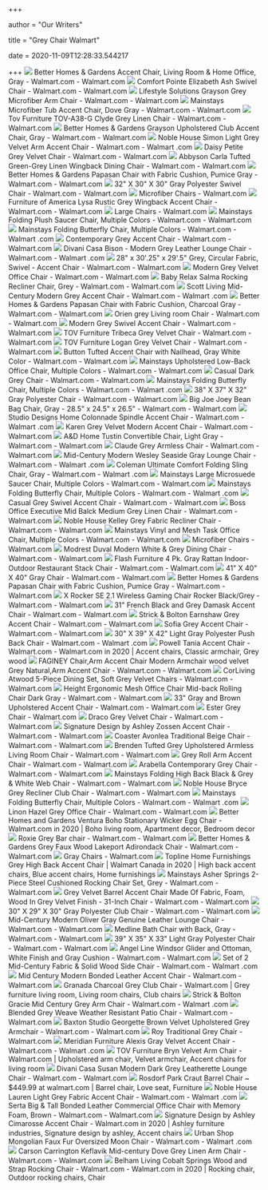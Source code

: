 +++
        
author = "Our Writers"
        
title = "Grey Chair Walmart"
        
date = 2020-11-09T12:28:33.544217
        
+++
[ ![](https://i5.walmartimages.com/asr/64d309bd-c626-4461-8d9d-0b63194daf80.fe75e920fef8c99fe529d99decc3d1ab.jpeg?odnWidth=612&odnHeight=612&odnBg=ffffff)](https://i5.walmartimages.com/asr/64d309bd-c626-4461-8d9d-0b63194daf80.fe75e920fef8c99fe529d99decc3d1ab.jpeg?odnWidth=612&odnHeight=612&odnBg=ffffff) Better Homes & Gardens Accent Chair, Living Room & Home Office, Gray -  Walmart.com - Walmart.com
[ ![](https://i5.walmartimages.com/asr/5746171f-8160-45fa-a9ef-8b0bc10a7c52_1.f87ff21372c75cae63c15733afb01b73.jpeg?odnWidth=612&odnHeight=612&odnBg=ffffff)](https://i5.walmartimages.com/asr/5746171f-8160-45fa-a9ef-8b0bc10a7c52_1.f87ff21372c75cae63c15733afb01b73.jpeg?odnWidth=612&odnHeight=612&odnBg=ffffff) Comfort Pointe Elizabeth Ash Swivel Chair - Walmart.com - Walmart.com
[ ![](https://i5.walmartimages.com/asr/1c75ee00-a1f0-41d9-aa79-2e87704e6156_1.230cc1f2454e587e6e3570d67f0ab30c.jpeg?odnWidth=450&odnHeight=450&odnBg=ffffff)](https://i5.walmartimages.com/asr/1c75ee00-a1f0-41d9-aa79-2e87704e6156_1.230cc1f2454e587e6e3570d67f0ab30c.jpeg?odnWidth=450&odnHeight=450&odnBg=ffffff) Lifestyle Solutions Grayson Grey Microfiber Arm Chair - Walmart.com -  Walmart.com
[ ![](https://i5.walmartimages.com/asr/7bfa9aee-1e3b-4a36-9bcf-b4c1d0caf717_1.c827a75822144c6e6c749375dd2c54d4.jpeg?odnWidth=612&odnHeight=612&odnBg=ffffff)](https://i5.walmartimages.com/asr/7bfa9aee-1e3b-4a36-9bcf-b4c1d0caf717_1.c827a75822144c6e6c749375dd2c54d4.jpeg?odnWidth=612&odnHeight=612&odnBg=ffffff) Mainstays Microfiber Tub Accent Chair, Dove Gray - Walmart.com - Walmart.com
[ ![](https://i5.walmartimages.com/asr/c301054a-fe50-4b54-8fe3-ea96344d4d42_1.acd5eeb86b88e68acc981983ec92fbdf.jpeg?odnWidth=612&odnHeight=612&odnBg=ffffff)](https://i5.walmartimages.com/asr/c301054a-fe50-4b54-8fe3-ea96344d4d42_1.acd5eeb86b88e68acc981983ec92fbdf.jpeg?odnWidth=612&odnHeight=612&odnBg=ffffff) Tov Furniture TOV-A38-G Clyde Grey Linen Chair - Walmart.com - Walmart.com
[ ![](https://i5.walmartimages.com/asr/6c2435ad-6696-404c-8a3e-bf3246ca45ca.0fbcc711d957467c4bb2083c7a583dba.jpeg)](https://i5.walmartimages.com/asr/6c2435ad-6696-404c-8a3e-bf3246ca45ca.0fbcc711d957467c4bb2083c7a583dba.jpeg) Better Homes & Gardens Grayson Upholstered Club Accent Chair, Gray - Walmart.com  - Walmart.com
[ ![](https://i5.walmartimages.com/asr/1a56b0af-2b00-4af1-a61f-29dbb3f3b200_1.5e81c20878ae9d5bf2433c03363566ad.jpeg?odnWidth=612&odnHeight=612&odnBg=ffffff)](https://i5.walmartimages.com/asr/1a56b0af-2b00-4af1-a61f-29dbb3f3b200_1.5e81c20878ae9d5bf2433c03363566ad.jpeg?odnWidth=612&odnHeight=612&odnBg=ffffff) Noble House Simon Light Grey Velvet Arm Accent Chair - Walmart.com - Walmart .com
[ ![](https://i5.walmartimages.com/asr/33b9675a-2188-47eb-a94d-6e9dc4e83423_1.bab77c834ba7585ac0523b5411d4b6f4.jpeg?odnWidth=612&odnHeight=612&odnBg=ffffff)](https://i5.walmartimages.com/asr/33b9675a-2188-47eb-a94d-6e9dc4e83423_1.bab77c834ba7585ac0523b5411d4b6f4.jpeg?odnWidth=612&odnHeight=612&odnBg=ffffff) Daisy Petite Grey Velvet Chair - Walmart.com - Walmart.com
[ ![](https://i5.walmartimages.com/asr/64834748-b838-4c73-970d-56aba6dc7cf0_1.65b744592b70428c456f8d5559dbe368.jpeg?odnWidth=612&odnHeight=612&odnBg=ffffff)](https://i5.walmartimages.com/asr/64834748-b838-4c73-970d-56aba6dc7cf0_1.65b744592b70428c456f8d5559dbe368.jpeg?odnWidth=612&odnHeight=612&odnBg=ffffff) Abbyson Carla Tufted Green-Grey Linen Wingback Dining Chair - Walmart.com -  Walmart.com
[ ![](https://i5.walmartimages.com/asr/4bab2143-c746-4df8-a0ba-a994acb60cfe_4.c4d5afcb9ad9011a15d78073616e6d3e.jpeg)](https://i5.walmartimages.com/asr/4bab2143-c746-4df8-a0ba-a994acb60cfe_4.c4d5afcb9ad9011a15d78073616e6d3e.jpeg) Better Homes & Gardens Papasan Chair with Fabric Cushion, Pumice Gray -  Walmart.com - Walmart.com
[ ![](https://i5.walmartimages.com/asr/6b237865-2065-44de-b4cc-e66bb7074d2a.ebad43ecc2e5a8bbff80722feff58273.jpeg?odnWidth=612&odnHeight=612&odnBg=ffffff)](https://i5.walmartimages.com/asr/6b237865-2065-44de-b4cc-e66bb7074d2a.ebad43ecc2e5a8bbff80722feff58273.jpeg?odnWidth=612&odnHeight=612&odnBg=ffffff) 32" X 30" X 30" Gray Polyester Swivel Chair - Walmart.com - Walmart.com
[ ![](https://i5.walmartimages.com/asr/515dc16c-7c1e-424b-9a2a-4b8b5c24fb74_1.2b8f5563b6d3bbe598e61315087ba895.jpeg)](https://i5.walmartimages.com/asr/515dc16c-7c1e-424b-9a2a-4b8b5c24fb74_1.2b8f5563b6d3bbe598e61315087ba895.jpeg) Microfiber Chairs - Walmart.com
[ ![](https://i5.walmartimages.com/asr/29956314-e8f5-4260-ad1b-f3c47f35467d.62f02f6aa4e8f9e8f03484ef44a63dfc.jpeg?odnWidth=612&odnHeight=612&odnBg=ffffff)](https://i5.walmartimages.com/asr/29956314-e8f5-4260-ad1b-f3c47f35467d.62f02f6aa4e8f9e8f03484ef44a63dfc.jpeg?odnWidth=612&odnHeight=612&odnBg=ffffff) Furniture of America Lysa Rustic Grey Wingback Accent Chair - Walmart.com -  Walmart.com
[ ![](https://i5.walmartimages.com/asr/4ebab350-5690-4989-a9d4-b45375a3b497_1.29bf1ab091795644e567ca96485d3535.jpeg)](https://i5.walmartimages.com/asr/4ebab350-5690-4989-a9d4-b45375a3b497_1.29bf1ab091795644e567ca96485d3535.jpeg) Large Chairs - Walmart.com
[ ![](https://i5.walmartimages.com/asr/46abfb74-f3c3-4e60-b4c4-ee198ac5cfd7_2.3f2f4797c3321a6dc07c8b6a3ec3e5dc.jpeg)](https://i5.walmartimages.com/asr/46abfb74-f3c3-4e60-b4c4-ee198ac5cfd7_2.3f2f4797c3321a6dc07c8b6a3ec3e5dc.jpeg) Mainstays Folding Plush Saucer Chair, Multiple Colors - Walmart.com -  Walmart.com
[ ![](https://i5.walmartimages.com/asr/e71514f2-e250-4027-94c5-f8159cfa0477_1.e29588b8edc7f302db76f92b7fee4abe.jpeg)](https://i5.walmartimages.com/asr/e71514f2-e250-4027-94c5-f8159cfa0477_1.e29588b8edc7f302db76f92b7fee4abe.jpeg) Mainstays Folding Butterfly Chair, Multiple Colors - Walmart.com - Walmart .com
[ ![](https://i5.walmartimages.com/asr/67930fff-75bd-4498-bfe9-3ec7329c0995_1.19c4841d78415a1cf0efaa5e7646c915.jpeg?odnWidth=612&odnHeight=612&odnBg=ffffff)](https://i5.walmartimages.com/asr/67930fff-75bd-4498-bfe9-3ec7329c0995_1.19c4841d78415a1cf0efaa5e7646c915.jpeg?odnWidth=612&odnHeight=612&odnBg=ffffff) Contemporary Grey Accent Chair - Walmart.com - Walmart.com
[ ![](https://i5.walmartimages.com/asr/998b8d65-d349-48de-8c1d-11c78f061bb8.6022c1e0390550bb47879816e140e3f0.jpeg?odnWidth=612&odnHeight=612&odnBg=ffffff)](https://i5.walmartimages.com/asr/998b8d65-d349-48de-8c1d-11c78f061bb8.6022c1e0390550bb47879816e140e3f0.jpeg?odnWidth=612&odnHeight=612&odnBg=ffffff) Divani Casa Bison - Modern Grey Leather Lounge Chair - Walmart.com - Walmart .com
[ ![](https://i5.walmartimages.com/asr/88b65a7d-7fbc-4a6a-ab49-fc1e4e0ce941.57d1808bb01dfdb64664de6511b2f296.jpeg?odnWidth=612&odnHeight=612&odnBg=ffffff)](https://i5.walmartimages.com/asr/88b65a7d-7fbc-4a6a-ab49-fc1e4e0ce941.57d1808bb01dfdb64664de6511b2f296.jpeg?odnWidth=612&odnHeight=612&odnBg=ffffff) 28" x 30'.25" x 29'.5" Grey, Circular Fabric, Swivel - Accent Chair -  Walmart.com - Walmart.com
[ ![](https://i5.walmartimages.com/asr/0310dbce-555b-49f6-917a-cc69c559a5ff_1.8be1de65d41a1c94062a2c55c86f3970.jpeg?odnWidth=612&odnHeight=612&odnBg=ffffff)](https://i5.walmartimages.com/asr/0310dbce-555b-49f6-917a-cc69c559a5ff_1.8be1de65d41a1c94062a2c55c86f3970.jpeg?odnWidth=612&odnHeight=612&odnBg=ffffff) Modern Grey Velvet Office Chair - Walmart.com - Walmart.com
[ ![](https://i5.walmartimages.com/asr/08d6bcd2-ac71-4a8f-9358-859f74eea286_1.821271d3ae5005fa92a20072e57c0efa.jpeg?odnWidth=612&odnHeight=612&odnBg=ffffff)](https://i5.walmartimages.com/asr/08d6bcd2-ac71-4a8f-9358-859f74eea286_1.821271d3ae5005fa92a20072e57c0efa.jpeg?odnWidth=612&odnHeight=612&odnBg=ffffff) Baby Relax Salma Rocking Recliner Chair, Grey - Walmart.com - Walmart.com
[ ![](https://i5.walmartimages.com/asr/8ba8a61d-9fcf-4fce-b851-0ca3d555f73c_1.fc8156e672089d72f4f9f9d568c60ce9.jpeg?odnWidth=612&odnHeight=612&odnBg=ffffff)](https://i5.walmartimages.com/asr/8ba8a61d-9fcf-4fce-b851-0ca3d555f73c_1.fc8156e672089d72f4f9f9d568c60ce9.jpeg?odnWidth=612&odnHeight=612&odnBg=ffffff) Scott Living Mid-Century Modern Grey Accent Chair - Walmart.com - Walmart .com
[ ![](https://i5.walmartimages.com/asr/2f2cc628-ba4f-44bf-9258-5d94720aabc7_4.61672f68d5539cf08335cba5366e4208.jpeg)](https://i5.walmartimages.com/asr/2f2cc628-ba4f-44bf-9258-5d94720aabc7_4.61672f68d5539cf08335cba5366e4208.jpeg) Better Homes & Gardens Papasan Chair with Fabric Cushion, Charcoal Gray -  Walmart.com - Walmart.com
[ ![](https://i5.walmartimages.com/asr/90d4d879-d4a0-4e29-b22e-b89c69bb6834_1.c3ffe29c233fcecf77d60199a76103fc.jpeg?odnWidth=612&odnHeight=612&odnBg=ffffff)](https://i5.walmartimages.com/asr/90d4d879-d4a0-4e29-b22e-b89c69bb6834_1.c3ffe29c233fcecf77d60199a76103fc.jpeg?odnWidth=612&odnHeight=612&odnBg=ffffff) Orien grey Living room Chair - Walmart.com - Walmart.com
[ ![](https://i5.walmartimages.com/asr/75ebbe29-2a14-482a-8f04-21b690e30699_1.4dc4ff3274a6a825d020819aa09a9a32.jpeg?odnWidth=612&odnHeight=612&odnBg=ffffff)](https://i5.walmartimages.com/asr/75ebbe29-2a14-482a-8f04-21b690e30699_1.4dc4ff3274a6a825d020819aa09a9a32.jpeg?odnWidth=612&odnHeight=612&odnBg=ffffff) Modern Grey Swivel Accent Chair - Walmart.com - Walmart.com
[ ![](https://i5.walmartimages.com/asr/cd66794a-542f-4af5-b17f-85d8f49bb3ef_1.d94d1fcb667766407f3de5704121e4b1.jpeg?odnWidth=612&odnHeight=612&odnBg=ffffff)](https://i5.walmartimages.com/asr/cd66794a-542f-4af5-b17f-85d8f49bb3ef_1.d94d1fcb667766407f3de5704121e4b1.jpeg?odnWidth=612&odnHeight=612&odnBg=ffffff) TOV Furniture Tribeca Grey Velvet Chair - Walmart.com - Walmart.com
[ ![](https://i5.walmartimages.com/asr/44be1d84-9704-42bb-987c-3605c7e328a3_1.615d6bd58ec49da1af24e74546614acd.jpeg?odnWidth=612&odnHeight=612&odnBg=ffffff)](https://i5.walmartimages.com/asr/44be1d84-9704-42bb-987c-3605c7e328a3_1.615d6bd58ec49da1af24e74546614acd.jpeg?odnWidth=612&odnHeight=612&odnBg=ffffff) TOV Furniture Logan Grey Velvet Chair - Walmart.com - Walmart.com
[ ![](https://i5.walmartimages.com/asr/c4f4f02e-9c1c-4ec4-b848-6432b9fcd50e_2.13f390dc0cfc6ec1d878f046a2c46c9a.jpeg?odnWidth=612&odnHeight=612&odnBg=ffffff)](https://i5.walmartimages.com/asr/c4f4f02e-9c1c-4ec4-b848-6432b9fcd50e_2.13f390dc0cfc6ec1d878f046a2c46c9a.jpeg?odnWidth=612&odnHeight=612&odnBg=ffffff) Button Tufted Accent Chair with Nailhead, Gray White Color - Walmart.com -  Walmart.com
[ ![](https://i5.walmartimages.com/asr/daa0f5f6-5f24-48f0-98ad-a953da1984c2_1.bba99a0e114fe25cf2d96b86e539a7dc.jpeg)](https://i5.walmartimages.com/asr/daa0f5f6-5f24-48f0-98ad-a953da1984c2_1.bba99a0e114fe25cf2d96b86e539a7dc.jpeg) Mainstays Upholstered Low-Back Office Chair, Multiple Colors - Walmart.com  - Walmart.com
[ ![](https://i5.walmartimages.com/asr/a95d5a02-a8c4-48c7-b511-0a8b59c51b35_1.671a2d8ba8ffb8126250ece83ec289a7.jpeg?odnWidth=612&odnHeight=612&odnBg=ffffff)](https://i5.walmartimages.com/asr/a95d5a02-a8c4-48c7-b511-0a8b59c51b35_1.671a2d8ba8ffb8126250ece83ec289a7.jpeg?odnWidth=612&odnHeight=612&odnBg=ffffff) Casual Dark Grey Chair - Walmart.com - Walmart.com
[ ![](https://i5.walmartimages.com/asr/4157c4a3-f100-4c28-825f-5df55f690bf1_2.78892afc86b5e7cb1918c39703f575db.jpeg)](https://i5.walmartimages.com/asr/4157c4a3-f100-4c28-825f-5df55f690bf1_2.78892afc86b5e7cb1918c39703f575db.jpeg) Mainstays Folding Butterfly Chair, Multiple Colors - Walmart.com - Walmart .com
[ ![](https://i5.walmartimages.com/asr/7f466717-922f-43ce-afaa-806375a5c295.6efd901cae67efb7ca0d33688f29348b.jpeg?odnWidth=612&odnHeight=612&odnBg=ffffff)](https://i5.walmartimages.com/asr/7f466717-922f-43ce-afaa-806375a5c295.6efd901cae67efb7ca0d33688f29348b.jpeg?odnWidth=612&odnHeight=612&odnBg=ffffff) 38" X 37" X 32" Gray Polyester Chair - Walmart.com - Walmart.com
[ ![](https://i5.walmartimages.com/asr/ada7d63e-508c-49f5-b9ec-a617293bf21c_2.b679b47c33bf6afbeaae2147b270beb5.jpeg?odnWidth=612&odnHeight=612&odnBg=ffffff)](https://i5.walmartimages.com/asr/ada7d63e-508c-49f5-b9ec-a617293bf21c_2.b679b47c33bf6afbeaae2147b270beb5.jpeg?odnWidth=612&odnHeight=612&odnBg=ffffff) Big Joe Joey Bean Bag Chair, Gray - 28.5" x 24.5" x 26.5" - Walmart.com -  Walmart.com
[ ![](https://i5.walmartimages.com/asr/75bd5a76-1470-437a-acf1-ca8ab2299b77_1.07d865c7d044f52a242227c0080c7b33.jpeg?odnWidth=612&odnHeight=612&odnBg=ffffff)](https://i5.walmartimages.com/asr/75bd5a76-1470-437a-acf1-ca8ab2299b77_1.07d865c7d044f52a242227c0080c7b33.jpeg?odnWidth=612&odnHeight=612&odnBg=ffffff) Studio Designs Home Colonnade Spindle Accent Chair - Walmart.com - Walmart .com
[ ![](https://i5.walmartimages.com/asr/02c2739f-8dab-433b-ad18-0f793af85f96.5cdb1a8eb10de28ad8ee8933f7d1e36a.jpeg?odnWidth=612&odnHeight=612&odnBg=ffffff)](https://i5.walmartimages.com/asr/02c2739f-8dab-433b-ad18-0f793af85f96.5cdb1a8eb10de28ad8ee8933f7d1e36a.jpeg?odnWidth=612&odnHeight=612&odnBg=ffffff) Karen Grey Velvet Modern Accent Chair - Walmart.com - Walmart.com
[ ![](https://i5.walmartimages.com/asr/652a73d0-d0fb-4403-9072-0f4ba6a0fb53_2.000aa0bd21a693c877d07397c2dcc2b6.jpeg)](https://i5.walmartimages.com/asr/652a73d0-d0fb-4403-9072-0f4ba6a0fb53_2.000aa0bd21a693c877d07397c2dcc2b6.jpeg) A&D Home Tustin Convertible Chair, Light Gray - Walmart.com - Walmart.com
[ ![](https://i5.walmartimages.com/asr/9258601d-6d26-4751-aa5a-dcc92e5285b3.bac533e267b23bd3683a271d2f8e1f95.jpeg?odnWidth=612&odnHeight=612&odnBg=ffffff)](https://i5.walmartimages.com/asr/9258601d-6d26-4751-aa5a-dcc92e5285b3.bac533e267b23bd3683a271d2f8e1f95.jpeg?odnWidth=612&odnHeight=612&odnBg=ffffff) Claude Grey Armless Chair - Walmart.com - Walmart.com
[ ![](https://i5.walmartimages.com/asr/486f57cf-193b-4063-a541-cfec0bd31f5e_1.7742b5427083ef10f118a04888d1cf8c.jpeg?odnWidth=612&odnHeight=612&odnBg=ffffff)](https://i5.walmartimages.com/asr/486f57cf-193b-4063-a541-cfec0bd31f5e_1.7742b5427083ef10f118a04888d1cf8c.jpeg?odnWidth=612&odnHeight=612&odnBg=ffffff) Mid-Century Modern Wesley Seaside Gray Lounge Chair - Walmart.com - Walmart .com
[ ![](https://i5.walmartimages.com/asr/0b1c9643-c154-4501-950e-3797a33f235c_1.0f9b90421344fb80fa149d7daf9fc2d6.jpeg?odnWidth=612&odnHeight=612&odnBg=ffffff)](https://i5.walmartimages.com/asr/0b1c9643-c154-4501-950e-3797a33f235c_1.0f9b90421344fb80fa149d7daf9fc2d6.jpeg?odnWidth=612&odnHeight=612&odnBg=ffffff) Coleman Ultimate Comfort Folding Sling Chair, Gray - Walmart.com - Walmart .com
[ ![](https://i5.walmartimages.com/asr/f4ab56e7-8bce-4b53-965c-8366f9e1ff78_1.dfb771083f3055717b5a87cc67b00417.jpeg)](https://i5.walmartimages.com/asr/f4ab56e7-8bce-4b53-965c-8366f9e1ff78_1.dfb771083f3055717b5a87cc67b00417.jpeg) Mainstays Large Microsuede Saucer Chair, Multiple Colors - Walmart.com -  Walmart.com
[ ![](https://i5.walmartimages.com/asr/4a22be60-15d5-4aae-9fe4-bb23151057d7_1.d3c404f4c8bcd4e4953158d08d0ae67e.jpeg?odnWidth=612&odnHeight=612&odnBg=ffffff)](https://i5.walmartimages.com/asr/4a22be60-15d5-4aae-9fe4-bb23151057d7_1.d3c404f4c8bcd4e4953158d08d0ae67e.jpeg?odnWidth=612&odnHeight=612&odnBg=ffffff) Mainstays Folding Butterfly Chair, Multiple Colors - Walmart.com - Walmart .com
[ ![](https://i5.walmartimages.com/asr/e2178112-e3e6-4cde-8b86-e7002da5e098_1.78750e4dcd9852b63d7c9fc1763ef072.jpeg?odnWidth=612&odnHeight=612&odnBg=ffffff)](https://i5.walmartimages.com/asr/e2178112-e3e6-4cde-8b86-e7002da5e098_1.78750e4dcd9852b63d7c9fc1763ef072.jpeg?odnWidth=612&odnHeight=612&odnBg=ffffff) Casual Grey Swivel Accent Chair - Walmart.com - Walmart.com
[ ![](https://i5.walmartimages.com/asr/fe6a7bbb-e6dc-46d5-a9fa-010d3e1baf22.c80d4262e2ad7d66dfceb711c507c656.jpeg?odnWidth=612&odnHeight=612&odnBg=ffffff)](https://i5.walmartimages.com/asr/fe6a7bbb-e6dc-46d5-a9fa-010d3e1baf22.c80d4262e2ad7d66dfceb711c507c656.jpeg?odnWidth=612&odnHeight=612&odnBg=ffffff) Boss Office Executive Mid Balck Medium Grey Linen Chair - Walmart.com -  Walmart.com
[ ![](https://i5.walmartimages.com/asr/35b8042e-e3f4-4ee0-a55e-7e56f9be860d_1.408fe0846b68f787b3cf41cc1abdb065.jpeg?odnWidth=612&odnHeight=612&odnBg=ffffff)](https://i5.walmartimages.com/asr/35b8042e-e3f4-4ee0-a55e-7e56f9be860d_1.408fe0846b68f787b3cf41cc1abdb065.jpeg?odnWidth=612&odnHeight=612&odnBg=ffffff) Noble House Kelley Grey Fabric Recliner Chair - Walmart.com - Walmart.com
[ ![](https://i5.walmartimages.com/asr/83cb49c2-9889-4903-bb04-45ed8cda7e9b_1.bfb1079ee660f4a5cc8ea67fb61a194f.jpeg)](https://i5.walmartimages.com/asr/83cb49c2-9889-4903-bb04-45ed8cda7e9b_1.bfb1079ee660f4a5cc8ea67fb61a194f.jpeg) Mainstays Vinyl and Mesh Task Office Chair, Multiple Colors - Walmart.com -  Walmart.com
[ ![](https://i5.walmartimages.com/asr/2714a8db-7417-464c-a620-46e7d1f055b5_1.935c760efe7cf336d9b50f8ce9577022.jpeg)](https://i5.walmartimages.com/asr/2714a8db-7417-464c-a620-46e7d1f055b5_1.935c760efe7cf336d9b50f8ce9577022.jpeg) Microfiber Chairs - Walmart.com
[ ![](https://i5.walmartimages.com/asr/5d363fce-4ddc-41b7-bae9-f678c2470e58_1.119bc9841e250281684689dce07f6bdb.jpeg?odnWidth=612&odnHeight=612&odnBg=ffffff)](https://i5.walmartimages.com/asr/5d363fce-4ddc-41b7-bae9-f678c2470e58_1.119bc9841e250281684689dce07f6bdb.jpeg?odnWidth=612&odnHeight=612&odnBg=ffffff) Modrest Duval Modern White & Grey Dining Chair - Walmart.com - Walmart.com
[ ![](https://i5.walmartimages.com/asr/7e063f1d-b21c-49e8-93c7-da9d8c7b84fc.736927361ccd3209f2f65ae095dc7117.jpeg?odnWidth=612&odnHeight=612&odnBg=ffffff)](https://i5.walmartimages.com/asr/7e063f1d-b21c-49e8-93c7-da9d8c7b84fc.736927361ccd3209f2f65ae095dc7117.jpeg?odnWidth=612&odnHeight=612&odnBg=ffffff) Flash Furniture 4 Pk. Gray Rattan Indoor-Outdoor Restaurant Stack Chair -  Walmart.com - Walmart.com
[ ![](https://i5.walmartimages.com/asr/93f6c57b-710e-4da9-bf80-d1ae36513128.9f1545c75d170342440841179c4ea9ae.jpeg?odnWidth=612&odnHeight=612&odnBg=ffffff)](https://i5.walmartimages.com/asr/93f6c57b-710e-4da9-bf80-d1ae36513128.9f1545c75d170342440841179c4ea9ae.jpeg?odnWidth=612&odnHeight=612&odnBg=ffffff) 41" X 40" X 40" Gray Chair - Walmart.com - Walmart.com
[ ![](https://i5.walmartimages.com/asr/08e252bc-b489-49e4-acda-c263a1aee8ab_2.9dc6de062d01f1cd0002946f1e2edf8a.jpeg)](https://i5.walmartimages.com/asr/08e252bc-b489-49e4-acda-c263a1aee8ab_2.9dc6de062d01f1cd0002946f1e2edf8a.jpeg) Better Homes & Gardens Papasan Chair with Fabric Cushion, Pumice Gray -  Walmart.com - Walmart.com
[ ![](https://i5.walmartimages.com/asr/40ed09d6-63b8-4d0c-9e65-947a9f0c65e2_2.a2c5930415c6e9b5e0487c22bf737369.jpeg)](https://i5.walmartimages.com/asr/40ed09d6-63b8-4d0c-9e65-947a9f0c65e2_2.a2c5930415c6e9b5e0487c22bf737369.jpeg) X Rocker SE 2.1 Wireless Gaming Chair Rocker Black/Grey - Walmart.com -  Walmart.com
[ ![](https://i5.walmartimages.com/asr/df8609dd-912e-43de-9e65-a4e9b104e752_1.5f562c76f9464a0b8e84542a5436f696.jpeg?odnWidth=612&odnHeight=612&odnBg=ffffff)](https://i5.walmartimages.com/asr/df8609dd-912e-43de-9e65-a4e9b104e752_1.5f562c76f9464a0b8e84542a5436f696.jpeg?odnWidth=612&odnHeight=612&odnBg=ffffff) 31" French Black and Grey Damask Accent Chair - Walmart.com - Walmart.com
[ ![](https://i5.walmartimages.com/asr/8fb98541-9c15-4cbb-860f-dc576851489a_1.a3a290e601551d8812d5824c34c40bba.jpeg?odnWidth=612&odnHeight=612&odnBg=ffffff)](https://i5.walmartimages.com/asr/8fb98541-9c15-4cbb-860f-dc576851489a_1.a3a290e601551d8812d5824c34c40bba.jpeg?odnWidth=612&odnHeight=612&odnBg=ffffff) Strick & Bolton Earnshaw Grey Accent Chair - Walmart.com - Walmart.com
[ ![](https://i5.walmartimages.com/asr/e2d91e2a-48b0-44e1-b50d-70b9324573c8_1.fdb6f2d27a52b14baa07201c802e1f99.jpeg?odnWidth=612&odnHeight=612&odnBg=ffffff)](https://i5.walmartimages.com/asr/e2d91e2a-48b0-44e1-b50d-70b9324573c8_1.fdb6f2d27a52b14baa07201c802e1f99.jpeg?odnWidth=612&odnHeight=612&odnBg=ffffff) Sofia Grey Accent Chair - Walmart.com - Walmart.com
[ ![](https://i5.walmartimages.com/asr/661e5ab2-35b1-4089-8450-9ac25649ac21.dbaa20ad4438bebdbd427307c75784a6.jpeg?odnWidth=612&odnHeight=612&odnBg=ffffff)](https://i5.walmartimages.com/asr/661e5ab2-35b1-4089-8450-9ac25649ac21.dbaa20ad4438bebdbd427307c75784a6.jpeg?odnWidth=612&odnHeight=612&odnBg=ffffff) 30" X 39" X 42" Light Gray Polyester Push Back Chair - Walmart.com - Walmart .com
[ ![](https://i.pinimg.com/originals/72/33/df/7233dfc11721f94916d87495453131b3.jpg)](https://i.pinimg.com/originals/72/33/df/7233dfc11721f94916d87495453131b3.jpg) Powell Tania Accent Chair - Walmart.com - Walmart.com in 2020 | Accent  chairs, Classic armchair, Grey wood
[ ![](https://i5.walmartimages.com/asr/9d84c04e-8bd4-4801-b6e5-f8218e23c516_1.de18caf7e55949ea5b810ab3cb302b67.jpeg?odnWidth=612&odnHeight=612&odnBg=ffffff)](https://i5.walmartimages.com/asr/9d84c04e-8bd4-4801-b6e5-f8218e23c516_1.de18caf7e55949ea5b810ab3cb302b67.jpeg?odnWidth=612&odnHeight=612&odnBg=ffffff) FAGINEY Chair,Arm Accent Chair Modern Armchair wood velvet Grey Natural,Arm  Accent Chair - Walmart.com - Walmart.com
[ ![](https://i5.walmartimages.com/asr/1daba866-998e-4ee5-a19e-13e6f009406c_1.2e442dd80ebbfa8070faa4c5b824e770.jpeg?odnWidth=612&odnHeight=612&odnBg=ffffff)](https://i5.walmartimages.com/asr/1daba866-998e-4ee5-a19e-13e6f009406c_1.2e442dd80ebbfa8070faa4c5b824e770.jpeg?odnWidth=612&odnHeight=612&odnBg=ffffff) CorLiving Atwood 5-Piece Dining Set, Soft Grey Velvet Chairs - Walmart.com  - Walmart.com
[ ![](https://i5.walmartimages.com/asr/568f0ab2-fc01-4e82-9aab-27a7425008e3.5a8cf1727652ed65e3e3745d4bc0622f.jpeg?odnWidth=612&odnHeight=612&odnBg=ffffff)](https://i5.walmartimages.com/asr/568f0ab2-fc01-4e82-9aab-27a7425008e3.5a8cf1727652ed65e3e3745d4bc0622f.jpeg?odnWidth=612&odnHeight=612&odnBg=ffffff) Height Ergonomic Mesh Office Chair Mid-back Rolling Chair Dark Gray -  Walmart.com - Walmart.com
[ ![](https://i5.walmartimages.com/asr/139c1db4-83ad-4a22-b3e9-aab03df43374.753072e34543b9c14d63b01404a0b3b5.jpeg?odnWidth=612&odnHeight=612&odnBg=ffffff)](https://i5.walmartimages.com/asr/139c1db4-83ad-4a22-b3e9-aab03df43374.753072e34543b9c14d63b01404a0b3b5.jpeg?odnWidth=612&odnHeight=612&odnBg=ffffff) 33" Gray and Brown Upholstered Accent Chair - Walmart.com - Walmart.com
[ ![](https://i5.walmartimages.com/asr/d1351a1d-46ec-429f-8b30-0e3ce24c437e_1.8958b9bf72ca8ad856d0a037ce103beb.jpeg?odnWidth=450&odnHeight=450&odnBg=ffffff)](https://i5.walmartimages.com/asr/d1351a1d-46ec-429f-8b30-0e3ce24c437e_1.8958b9bf72ca8ad856d0a037ce103beb.jpeg?odnWidth=450&odnHeight=450&odnBg=ffffff) Ester Grey Chair - Walmart.com
[ ![](https://i5.walmartimages.com/asr/440ce42e-8087-480b-8823-3508923eaf8e_1.40c3d63b8916791abdeca182f1f08e52.jpeg?odnWidth=612&odnHeight=612&odnBg=ffffff)](https://i5.walmartimages.com/asr/440ce42e-8087-480b-8823-3508923eaf8e_1.40c3d63b8916791abdeca182f1f08e52.jpeg?odnWidth=612&odnHeight=612&odnBg=ffffff) Draco Grey Velvet Chair - Walmart.com - Walmart.com
[ ![](https://i5.walmartimages.com/asr/a19db06f-9443-47bb-95f3-1e23bacf2bb8_1.0bbb9de7b88e1c473db6f27f2caf45f0.jpeg?odnWidth=612&odnHeight=612&odnBg=ffffff)](https://i5.walmartimages.com/asr/a19db06f-9443-47bb-95f3-1e23bacf2bb8_1.0bbb9de7b88e1c473db6f27f2caf45f0.jpeg?odnWidth=612&odnHeight=612&odnBg=ffffff) Signature Design by Ashley Zossen Accent Chair - Walmart.com - Walmart.com
[ ![](https://i5.walmartimages.com/asr/a5db4ce8-6b54-4890-a49a-fe2d0d0e74ba_1.81a3aee773bb9a277b4992eec737a346.jpeg?odnWidth=612&odnHeight=612&odnBg=ffffff)](https://i5.walmartimages.com/asr/a5db4ce8-6b54-4890-a49a-fe2d0d0e74ba_1.81a3aee773bb9a277b4992eec737a346.jpeg?odnWidth=612&odnHeight=612&odnBg=ffffff) Coaster Avonlea Traditional Beige Chair - Walmart.com - Walmart.com
[ ![](https://i5.walmartimages.com/asr/158961ac-b578-4dad-b1df-684264d045a7_1.7960c67bc54c461fa5d4eb8bed43874b.jpeg?odnWidth=612&odnHeight=612&odnBg=ffffff)](https://i5.walmartimages.com/asr/158961ac-b578-4dad-b1df-684264d045a7_1.7960c67bc54c461fa5d4eb8bed43874b.jpeg?odnWidth=612&odnHeight=612&odnBg=ffffff) Brenden Tufted Grey Upholstered Armless Living Room Chair - Walmart.com -  Walmart.com
[ ![](https://i5.walmartimages.com/asr/50055ed5-6d84-4db9-a9fb-9b61b4e9542e_2.9eece2ff9f500ab4717d12afe2fb78e5.jpeg?odnWidth=612&odnHeight=612&odnBg=ffffff)](https://i5.walmartimages.com/asr/50055ed5-6d84-4db9-a9fb-9b61b4e9542e_2.9eece2ff9f500ab4717d12afe2fb78e5.jpeg?odnWidth=612&odnHeight=612&odnBg=ffffff) Grey Roll Arm Accent Chair - Walmart.com - Walmart.com
[ ![](https://i5.walmartimages.com/asr/f86f5e54-cb2e-47dc-a12f-20879c342c4c_1.3e1c3b8e85d456d5992996af0fbea921.jpeg?odnWidth=612&odnHeight=612&odnBg=ffffff)](https://i5.walmartimages.com/asr/f86f5e54-cb2e-47dc-a12f-20879c342c4c_1.3e1c3b8e85d456d5992996af0fbea921.jpeg?odnWidth=612&odnHeight=612&odnBg=ffffff) Arabella Contemporary Grey Chair - Walmart.com - Walmart.com
[ ![](https://i5.walmartimages.com/asr/57228d1b-effc-464e-bb05-ca2f90e6a1fb_1.5cf0637a817c736c3c02e57bacb77fb2.jpeg?odnWidth=612&odnHeight=612&odnBg=ffffff)](https://i5.walmartimages.com/asr/57228d1b-effc-464e-bb05-ca2f90e6a1fb_1.5cf0637a817c736c3c02e57bacb77fb2.jpeg?odnWidth=612&odnHeight=612&odnBg=ffffff) Mainstays Folding High Back Black & Grey & White Web Chair - Walmart.com -  Walmart.com
[ ![](https://i5.walmartimages.com/asr/784c98a4-9cc0-45dd-b3f3-49436c52225b_1.3c2847ca478d72474babe646aaa9a0db.jpeg?odnWidth=612&odnHeight=612&odnBg=ffffff)](https://i5.walmartimages.com/asr/784c98a4-9cc0-45dd-b3f3-49436c52225b_1.3c2847ca478d72474babe646aaa9a0db.jpeg?odnWidth=612&odnHeight=612&odnBg=ffffff) Noble House Bryce Grey Recliner Club Chair - Walmart.com - Walmart.com
[ ![](https://i5.walmartimages.com/asr/d6fcf288-cc29-41f8-b872-cd74cc42cb9a_1.cd40ffa4443ee8a86c215ca567359648.jpeg)](https://i5.walmartimages.com/asr/d6fcf288-cc29-41f8-b872-cd74cc42cb9a_1.cd40ffa4443ee8a86c215ca567359648.jpeg) Mainstays Folding Butterfly Chair, Multiple Colors - Walmart.com - Walmart .com
[ ![](https://i5.walmartimages.com/asr/45e74741-3906-415b-9b87-4f22d9f4f313_1.2fbbc67b08a4aab7cf280a464398d44c.jpeg?odnWidth=612&odnHeight=612&odnBg=ffffff)](https://i5.walmartimages.com/asr/45e74741-3906-415b-9b87-4f22d9f4f313_1.2fbbc67b08a4aab7cf280a464398d44c.jpeg?odnWidth=612&odnHeight=612&odnBg=ffffff) Linon Hazel Grey Office Chair - Walmart.com - Walmart.com
[ ![](https://i.pinimg.com/736x/41/78/92/417892226a63b1acdd36cffecb29c4ef.jpg)](https://i.pinimg.com/736x/41/78/92/417892226a63b1acdd36cffecb29c4ef.jpg) Better Homes and Gardens Ventura Boho Stationary Wicker Egg Chair - Walmart.com  in 2020 | Boho living room, Apartment decor, Bedroom decor
[ ![](https://i5.walmartimages.com/asr/e3d9d90f-ce30-47f9-ad81-5e4b73958c97_1.b5908e1ba36196968a26d22c23a9320f.jpeg?odnWidth=612&odnHeight=612&odnBg=ffffff)](https://i5.walmartimages.com/asr/e3d9d90f-ce30-47f9-ad81-5e4b73958c97_1.b5908e1ba36196968a26d22c23a9320f.jpeg?odnWidth=612&odnHeight=612&odnBg=ffffff) Roxie Grey Bar chair - Walmart.com - Walmart.com
[ ![](https://i5.walmartimages.com/asr/68f540ad-b5ca-4863-8ca6-bf49b03c1950_3.ff1a4ad7c70c0eeb127ea68c25c3c2bf.jpeg?odnWidth=612&odnHeight=612&odnBg=ffffff)](https://i5.walmartimages.com/asr/68f540ad-b5ca-4863-8ca6-bf49b03c1950_3.ff1a4ad7c70c0eeb127ea68c25c3c2bf.jpeg?odnWidth=612&odnHeight=612&odnBg=ffffff) Better Homes & Gardens Grey Faux Wood Lakeport Adirondack Chair - Walmart.com  - Walmart.com
[ ![](https://i5.walmartimages.com/asr/6eebf107-09a7-4fb7-8f79-f82956306ec4_2.97be6e3ff29975597da4f652d467d706.jpeg?odnHeight=200&odnWidth=200&odnBg=ffffff)](https://i5.walmartimages.com/asr/6eebf107-09a7-4fb7-8f79-f82956306ec4_2.97be6e3ff29975597da4f652d467d706.jpeg?odnHeight=200&odnWidth=200&odnBg=ffffff) Gray Chairs - Walmart.com
[ ![](https://i.pinimg.com/474x/c6/6b/da/c66bdad706cc1323aa2c9e17c6eab147.jpg)](https://i.pinimg.com/474x/c6/6b/da/c66bdad706cc1323aa2c9e17c6eab147.jpg) Topline Home Furnishings Grey High Back Accent Chair | Walmart Canada in  2020 | High back accent chairs, Blue accent chairs, Home furnishings
[ ![](https://i5.walmartimages.com/asr/f1a40f20-91ab-4e67-8174-14b56cba20a4_1.42e0d28b68a86dbf813cc02eea14bb84.jpeg?odnWidth=612&odnHeight=612&odnBg=ffffff)](https://i5.walmartimages.com/asr/f1a40f20-91ab-4e67-8174-14b56cba20a4_1.42e0d28b68a86dbf813cc02eea14bb84.jpeg?odnWidth=612&odnHeight=612&odnBg=ffffff) Mainstays Asher Springs 2-Piece Steel Cushioned Rocking Chair Set, Grey -  Walmart.com - Walmart.com
[ ![](https://i5.walmartimages.com/asr/0d3b6659-21f9-4c34-8e02-820628226068.42825759f5e0a5d20d0ea95228754906.jpeg?odnWidth=612&odnHeight=612&odnBg=ffffff)](https://i5.walmartimages.com/asr/0d3b6659-21f9-4c34-8e02-820628226068.42825759f5e0a5d20d0ea95228754906.jpeg?odnWidth=612&odnHeight=612&odnBg=ffffff) Grey Velvet Barrel Accent Chair Made Of Fabric, Foam, Wood In Grey Velvet  Finish - 31-Inch Chair - Walmart.com - Walmart.com
[ ![](https://i5.walmartimages.com/asr/f752f301-14e6-461b-a2b7-a75ae9ef9e5f.97d30dbecb2e4214fab55098fc98c616.jpeg?odnWidth=612&odnHeight=612&odnBg=ffffff)](https://i5.walmartimages.com/asr/f752f301-14e6-461b-a2b7-a75ae9ef9e5f.97d30dbecb2e4214fab55098fc98c616.jpeg?odnWidth=612&odnHeight=612&odnBg=ffffff) 30" X 29" X 30" Gray Polyester Club Chair - Walmart.com - Walmart.com
[ ![](https://i5.walmartimages.com/asr/7c71eb80-7019-4e69-b76e-c0d470ac3e09_1.a3dceaa717804f4580310275572ea003.jpeg?odnWidth=612&odnHeight=612&odnBg=ffffff)](https://i5.walmartimages.com/asr/7c71eb80-7019-4e69-b76e-c0d470ac3e09_1.a3dceaa717804f4580310275572ea003.jpeg?odnWidth=612&odnHeight=612&odnBg=ffffff) Mid-Century Modern Oliver Gray Genuine Leather Lounge Chair - Walmart.com -  Walmart.com
[ ![](https://i5.walmartimages.com/asr/b4a6d901-1337-4e06-ae76-4e289df439e3_1.01b0effb6707bfc59004ad0ad306b218.jpeg?odnWidth=612&odnHeight=612&odnBg=ffffff)](https://i5.walmartimages.com/asr/b4a6d901-1337-4e06-ae76-4e289df439e3_1.01b0effb6707bfc59004ad0ad306b218.jpeg?odnWidth=612&odnHeight=612&odnBg=ffffff) Medline Bath Chair with Back, Gray - Walmart.com - Walmart.com
[ ![](https://i5.walmartimages.com/asr/d073ddfb-e8d4-47b5-aeb3-a0bcc1d2b3e2.0c22f6fc44cdbcac1f1fc2f03800f8b1.jpeg?odnWidth=612&odnHeight=612&odnBg=ffffff)](https://i5.walmartimages.com/asr/d073ddfb-e8d4-47b5-aeb3-a0bcc1d2b3e2.0c22f6fc44cdbcac1f1fc2f03800f8b1.jpeg?odnWidth=612&odnHeight=612&odnBg=ffffff) 39" X 35" X 33" Light Gray Polyester Chair - Walmart.com - Walmart.com
[ ![](https://i5.walmartimages.com/asr/efdb7be3-cc2a-4839-904c-6796ab243a1a_1.5867b22cbdf1e452c8a09a4856065be9.jpeg?odnWidth=612&odnHeight=612&odnBg=ffffff)](https://i5.walmartimages.com/asr/efdb7be3-cc2a-4839-904c-6796ab243a1a_1.5867b22cbdf1e452c8a09a4856065be9.jpeg?odnWidth=612&odnHeight=612&odnBg=ffffff) Angel Line Windsor Glider and Ottoman, White Finish and Gray Cushion -  Walmart.com - Walmart.com
[ ![](https://i5.walmartimages.com/asr/7833abc8-0383-4b97-8c7c-d2422efd99d8.15609be1b66244035cbff2194664832a.jpeg?odnWidth=612&odnHeight=612&odnBg=ffffff)](https://i5.walmartimages.com/asr/7833abc8-0383-4b97-8c7c-d2422efd99d8.15609be1b66244035cbff2194664832a.jpeg?odnWidth=612&odnHeight=612&odnBg=ffffff) Set of 2 Mid-Century Fabric & Solid Wood Side Chair - Walmart.com - Walmart .com
[ ![](https://i5.walmartimages.com/asr/20cc755d-4651-4f64-95a5-cbe818d31e63_1.691e3f8f96049907a9d59385ea2b7248.jpeg?odnWidth=612&odnHeight=612&odnBg=ffffff)](https://i5.walmartimages.com/asr/20cc755d-4651-4f64-95a5-cbe818d31e63_1.691e3f8f96049907a9d59385ea2b7248.jpeg?odnWidth=612&odnHeight=612&odnBg=ffffff) Mid Century Modern Bonded Leather Accent Chair - Walmart.com - Walmart.com
[ ![](https://i.pinimg.com/originals/88/85/6a/88856a7ef8f2f4472df5d2982e1cc3d2.jpg)](https://i.pinimg.com/originals/88/85/6a/88856a7ef8f2f4472df5d2982e1cc3d2.jpg) Granada Charcoal Grey Club Chair - Walmart.com | Grey furniture living  room, Living room chairs, Club chairs
[ ![](https://i5.walmartimages.com/asr/4f6d686b-75ca-46f8-992d-4e1620292383_2.dfd6e979418d3ca21a8d73100495e20b.jpeg?odnWidth=612&odnHeight=612&odnBg=ffffff)](https://i5.walmartimages.com/asr/4f6d686b-75ca-46f8-992d-4e1620292383_2.dfd6e979418d3ca21a8d73100495e20b.jpeg?odnWidth=612&odnHeight=612&odnBg=ffffff) Strick & Bolton Gracie Mid Century Grey Arm Chair - Walmart.com - Walmart .com
[ ![](https://i5.walmartimages.com/asr/68800a45-6d2f-4a75-a0db-103361331c3c_1.9f77933bc4e4a34d5316c537b6936ba3.jpeg?odnWidth=612&odnHeight=612&odnBg=ffffff)](https://i5.walmartimages.com/asr/68800a45-6d2f-4a75-a0db-103361331c3c_1.9f77933bc4e4a34d5316c537b6936ba3.jpeg?odnWidth=612&odnHeight=612&odnBg=ffffff) Blended Grey Weave Weather Resistant Patio Chair - Walmart.com - Walmart.com
[ ![](https://i5.walmartimages.com/asr/2c592714-9639-4887-a839-0bb6cd6a83ee_1.632c970c97d3752df70dd75e866c3333.jpeg?odnWidth=612&odnHeight=612&odnBg=ffffff)](https://i5.walmartimages.com/asr/2c592714-9639-4887-a839-0bb6cd6a83ee_1.632c970c97d3752df70dd75e866c3333.jpeg?odnWidth=612&odnHeight=612&odnBg=ffffff) Baxton Studio Georgette Brown Velvet Upholstered Grey Armchair - Walmart.com  - Walmart.com
[ ![](https://i5.walmartimages.com/asr/82e3478c-6be5-4c89-86bf-6855e7c63be3_1.66fe50a5540955a60104f40cf3d1f8d8.jpeg?odnWidth=450&odnHeight=450&odnBg=ffffff)](https://i5.walmartimages.com/asr/82e3478c-6be5-4c89-86bf-6855e7c63be3_1.66fe50a5540955a60104f40cf3d1f8d8.jpeg?odnWidth=450&odnHeight=450&odnBg=ffffff) Roy Traditional Grey Chair - Walmart.com
[ ![](https://i5.walmartimages.com/asr/81a93ace-f22b-4d5e-9924-aad986bb6240.2edb61c1b7197fee03daa7a5d9bab9ca.jpeg?odnWidth=612&odnHeight=612&odnBg=ffffff)](https://i5.walmartimages.com/asr/81a93ace-f22b-4d5e-9924-aad986bb6240.2edb61c1b7197fee03daa7a5d9bab9ca.jpeg?odnWidth=612&odnHeight=612&odnBg=ffffff) Meridian Furniture Alexis Gray Velvet Accent Chair - Walmart.com - Walmart .com
[ ![](https://i.pinimg.com/originals/15/29/78/152978207249eb71dca31e4d53d6a783.jpg)](https://i.pinimg.com/originals/15/29/78/152978207249eb71dca31e4d53d6a783.jpg) TOV Furniture Bryn Velvet Arm Chair - Walmart.com | Upholstered arm chair,  Velvet armchair, Accent chairs for living room
[ ![](https://i5.walmartimages.com/asr/667e15de-0c27-4db7-8dd1-e31be8442c10_1.429fbf9f0a6abe3c8662a36f41929755.jpeg?odnWidth=612&odnHeight=612&odnBg=ffffff)](https://i5.walmartimages.com/asr/667e15de-0c27-4db7-8dd1-e31be8442c10_1.429fbf9f0a6abe3c8662a36f41929755.jpeg?odnWidth=612&odnHeight=612&odnBg=ffffff) Divani Casa Susan Modern Dark Grey Leatherette Lounge Chair - Walmart.com -  Walmart.com
[ ![](https://i.pinimg.com/474x/bc/96/27/bc9627b983b9c99a5b6a35d6e1a4d31f.jpg)](https://i.pinimg.com/474x/bc/96/27/bc9627b983b9c99a5b6a35d6e1a4d31f.jpg) Rosdorf Park Craut Barrel Chair ~ $449.99 at walmart.com | Barrel chair,  Love seat, Furniture
[ ![](https://i5.walmartimages.com/asr/42c2fb9e-8ff2-4057-898e-884a33c8a258_1.d5d70dbd0aa6f35df7f8e5ff04505603.jpeg?odnWidth=612&odnHeight=612&odnBg=ffffff)](https://i5.walmartimages.com/asr/42c2fb9e-8ff2-4057-898e-884a33c8a258_1.d5d70dbd0aa6f35df7f8e5ff04505603.jpeg?odnWidth=612&odnHeight=612&odnBg=ffffff) Noble House Lauren Light Grey Fabric Accent Chair - Walmart.com - Walmart .com
[ ![](https://i5.walmartimages.com/asr/040f6e2e-f1b3-431c-b589-12d39ff3128a_1.5cd85757a054d4f351a500009b2e82dc.jpeg?odnWidth=612&odnHeight=612&odnBg=ffffff)](https://i5.walmartimages.com/asr/040f6e2e-f1b3-431c-b589-12d39ff3128a_1.5cd85757a054d4f351a500009b2e82dc.jpeg?odnWidth=612&odnHeight=612&odnBg=ffffff) Serta Big & Tall Bonded Leather Commercial Office Chair with Memory Foam,  Brown - Walmart.com - Walmart.com
[ ![](https://i.pinimg.com/474x/02/7c/04/027c04aabec3923433606147f0a44efb.jpg)](https://i.pinimg.com/474x/02/7c/04/027c04aabec3923433606147f0a44efb.jpg) Signature Design by Ashley Cimarosse Accent Chair - Walmart.com in 2020 |  Ashley furniture industries, Signature design by ashley, Accent chairs
[ ![](https://i5.walmartimages.com/asr/fc7f696f-17c2-42fc-941b-0630ba27c3db_2.a2726841ee1758c0962da8c5a711ea6d.jpeg)](https://i5.walmartimages.com/asr/fc7f696f-17c2-42fc-941b-0630ba27c3db_2.a2726841ee1758c0962da8c5a711ea6d.jpeg) Urban Shop Mongolian Faux Fur Oversized Moon Chair - Walmart.com - Walmart .com
[ ![](https://i5.walmartimages.com/asr/04fe701e-a396-4b42-a32f-8aca8754e3c2_2.6d4bff5e1c4faaae99950c204d3cbbd4.jpeg?odnWidth=612&odnHeight=612&odnBg=ffffff)](https://i5.walmartimages.com/asr/04fe701e-a396-4b42-a32f-8aca8754e3c2_2.6d4bff5e1c4faaae99950c204d3cbbd4.jpeg?odnWidth=612&odnHeight=612&odnBg=ffffff) Carson Carrington Keflavik Mid-century Dove Grey Linen Arm Chair - Walmart.com  - Walmart.com
[ ![](https://i.pinimg.com/originals/cc/3a/4a/cc3a4a46ce7ad15215bfbb3f13b1b5d6.jpg)](https://i.pinimg.com/originals/cc/3a/4a/cc3a4a46ce7ad15215bfbb3f13b1b5d6.jpg) Belham Living Cobalt Springs Wood and Strap Rocking Chair - Walmart.com -  Walmart.com in 2020 | Rocking chair, Outdoor rocking chairs, Chair
